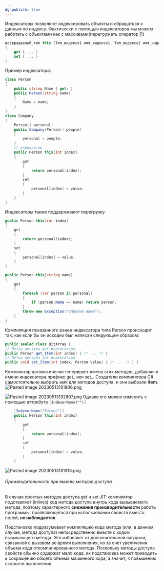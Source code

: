 ```yaml
---
dg-publish: true
---
```


Индексаторы позволяют индексировать объекты и обращаться к данным по индексу. Фактически с помощью индексаторов мы можем работать с объектами как с массивами(перегружать оператор [])

```csharp
возвращаемый_тип this [Тип_индекса1 имя_индекса1, Тип_индекса2 имя_индекса2 ...]
{
    get { ... }
    set { ... }
}
```

Пример индексатора:
```csharp
class Person
{
	public string Name { get; }
	public Person(string name) 
	{ 
		Name = name; 
	}
}
class Company
{
	Person[] personal;
	public Company(Person[] people)
	{
		personal = people;
	}
	// индексатор
	public Person this[int index]
	{
		get
		{
			return personal[index];
		}
		set
		{
			personal[index] = value;
		}
	}
}
```
Индексаторы также поддерживают перегрузку.

```csharp
public Person this[int index]
{
	get
	{
		return personal[index];
	}
	set
	{
		personal[index] = value;
	}
}

public Person this[string name]
{
	get
	{
		foreach (var person in personal)
		{
			if (person.Name == name) return person;
		}
		throw new Exception("Unknown name");
	}
}
```


Компиляция показанного ранее индексатора типа Person происходит так, как если бы он исходно был написан следующим образом: 
```csharp
public sealed class BitArray { 
// Метод доступа get индексатора 
public Person get_Item(int index) { /* ... */ } 
// Метод доступа set индексатора 
public void set_Item(int index, Person value) { /* ... */ } }
```
Компилятор автоматически генерирует имена этих методов, добавляя к имени индексатора префикс get_ или set_.
Создатели компилятора C# самостоятельно выбрать имя для методов доступа, и они выбрали **Item**.  
![Pasted image 20230513181806.png](/img/user/Files/Image/Pasted%20image%2020230513181806.png)

![Pasted image 20230513192607.png](/img/user/Files/Image/Pasted%20image%2020230513192607.png)
Однако его можно изменить с помощью аттрибута 
`[IndexerName("")]`

```csharp
	[IndexerName("Person")]
	public Person this[int index]
	{
		get
		{
			return personal[index];
		}
		set
		{
			personal[index] = value;
		}
	}
```
![Pasted image 20230513181913.png](/img/user/Files/Image/Pasted%20image%2020230513181913.png)

###### Производительность при вызове методов доступа

В случае простых методов доступа get и set JIT-компилятор подставляет (inlines) код метода доступа внутрь кода вызываемого метода, поэтому характерного **снижения производительности** работы программы, проявляющегося при использовании свойств вместо полей, **не наблюдается**. 

Подстановка подразумевает компиляцию кода метода (или, в данном случае, метода доступа) непосредственно вместе с кодом вызывающего метода. Это избавляет от дополнительной нагрузки, связанной с вызовом во время выполнения, но за счет увеличения объема кода откомпилированного метода. Поскольку методы доступа свойств обычно содержат мало кода, их подстановка может приводить к сокращению общего объема машинного кода, а значит, к повышению скорости выполнения.